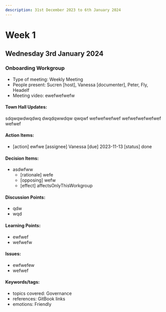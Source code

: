 ```yaml
---
description: 31st December 2023 to 6th January 2024
---
```


# Week 1

## Wednesday 3rd January 2024

### Onboarding Workgroup

- Type of meeting: Weekly Meeting
- People present: Sucren [host], Vanessa [documenter], Peter, Fly, Headelf
- Meeting video: ewefwefwefw

#### Town Hall Updates:
sdqwqwdwqdwq
dwqdqwwdqw
qwqwf
wefwefwefwef
wefwefwefwefwef
wefwef


#### Action Items:
- [action] ewfwe [assignee] Vanessa [due] 2023-11-13 [status] done

#### Decision Items:
- asdwfww
  - [rationale] wefe
  - [opposing] wefw
  - [effect] affectsOnlyThisWorkgroup

#### Discussion Points:
- qdw
- wqd

#### Learning Points:
- ewfwef
- wefwefw

#### Issues:
- ewfwefew
- wefwef

#### Keywords/tags:
- topics covered: Governance
- references: GitBook links
- emotions: Friendly